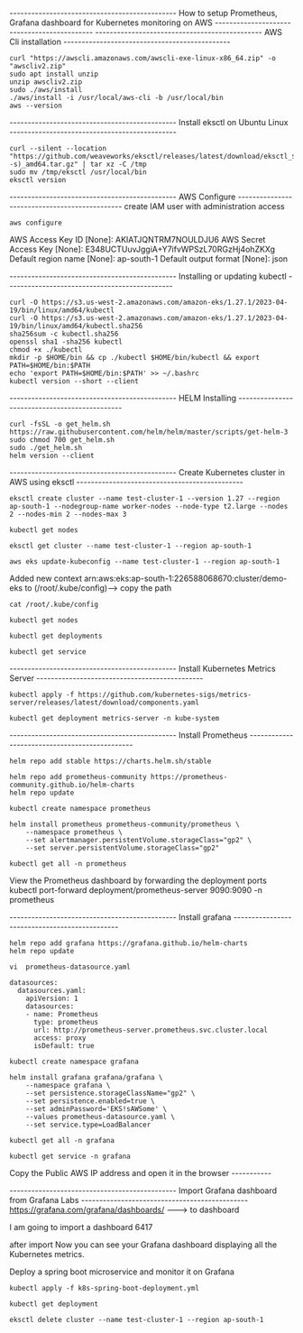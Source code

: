 ---------------------------------------------- How to setup Prometheus, Grafana dashboard for Kubernetes monitoring on AWS --------------------------------------------
---------------------------------------------- AWS Cli installation ----------------------------------------------
````
curl "https://awscli.amazonaws.com/awscli-exe-linux-x86_64.zip" -o "awscliv2.zip"
sudo apt install unzip
unzip awscliv2.zip
sudo ./aws/install
./aws/install -i /usr/local/aws-cli -b /usr/local/bin
aws --version
````
----------------------------------------------  Install eksctl on Ubuntu Linux ----------------------------------------------
````
curl --silent --location "https://github.com/weaveworks/eksctl/releases/latest/download/eksctl_$(uname -s)_amd64.tar.gz" | tar xz -C /tmp
sudo mv /tmp/eksctl /usr/local/bin
eksctl version
````

---------------------------------------------- AWS Configure ----------------------------------------------
create IAM user with administration access
````
aws configure
````
AWS Access Key ID [None]: AKIATJQNTRM7NOULDJU6
AWS Secret Access Key [None]: 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
Default region name [None]: ap-south-1
Default output format [None]: json


---------------------------------------------- Installing or updating kubectl ----------------------------------------------
````
curl -O https://s3.us-west-2.amazonaws.com/amazon-eks/1.27.1/2023-04-19/bin/linux/amd64/kubectl
curl -O https://s3.us-west-2.amazonaws.com/amazon-eks/1.27.1/2023-04-19/bin/linux/amd64/kubectl.sha256
sha256sum -c kubectl.sha256
openssl sha1 -sha256 kubectl
chmod +x ./kubectl
mkdir -p $HOME/bin && cp ./kubectl $HOME/bin/kubectl && export PATH=$HOME/bin:$PATH
echo 'export PATH=$HOME/bin:$PATH' >> ~/.bashrc
kubectl version --short --client
````

---------------------------------------------- HELM Installing ----------------------------------------------
````
curl -fsSL -o get_helm.sh https://raw.githubusercontent.com/helm/helm/master/scripts/get-helm-3
sudo chmod 700 get_helm.sh
sudo ./get_helm.sh
helm version --client
````

---------------------------------------------- Create Kubernetes cluster in AWS using eksctl ----------------------------------------------

````
eksctl create cluster --name test-cluster-1 --version 1.27 --region ap-south-1 --nodegroup-name worker-nodes --node-type t2.large --nodes 2 --nodes-min 2 --nodes-max 3
````
````
kubectl get nodes
````
````
eksctl get cluster --name test-cluster-1 --region ap-south-1
````
````
aws eks update-kubeconfig --name test-cluster-1 --region ap-south-1
````
Added new context arn:aws:eks:ap-south-1:226588068670:cluster/demo-eks to (/root/.kube/config)--> copy the path
````
cat /root/.kube/config 
````
````
kubectl get nodes
````
````
kubectl get deployments
````
````
kubectl get service
````
---------------------------------------------- Install Kubernetes Metrics Server ----------------------------------------------
````
kubectl apply -f https://github.com/kubernetes-sigs/metrics-server/releases/latest/download/components.yaml
````
````
kubectl get deployment metrics-server -n kube-system
````

---------------------------------------------- Install Prometheus ----------------------------------------------
````
helm repo add stable https://charts.helm.sh/stable
````
````
helm repo add prometheus-community https://prometheus-community.github.io/helm-charts
helm repo update
````
````
kubectl create namespace prometheus
````
````
helm install prometheus prometheus-community/prometheus \
    --namespace prometheus \
    --set alertmanager.persistentVolume.storageClass="gp2" \
    --set server.persistentVolume.storageClass="gp2"
````
````
kubectl get all -n prometheus
````

View the Prometheus dashboard by forwarding the deployment ports
kubectl port-forward deployment/prometheus-server 9090:9090 -n prometheus


---------------------------------------------- Install grafana ----------------------------------------------

````
helm repo add grafana https://grafana.github.io/helm-charts
helm repo update
````
````
vi  prometheus-datasource.yaml
````
````
datasources:
  datasources.yaml:
    apiVersion: 1
    datasources:
    - name: Prometheus
      type: prometheus
      url: http://prometheus-server.prometheus.svc.cluster.local
      access: proxy
      isDefault: true
````
````
kubectl create namespace grafana
````
````
helm install grafana grafana/grafana \
    --namespace grafana \
    --set persistence.storageClassName="gp2" \
    --set persistence.enabled=true \
    --set adminPassword='EKS!sAWSome' \
    --values prometheus-datasource.yaml \
    --set service.type=LoadBalancer
````
````
kubectl get all -n grafana
````
````
kubectl get service -n grafana 
````
Copy the Public AWS IP address and open it in the browser -----------

---------------------------------------------- Import Grafana dashboard from Grafana Labs ----------------------------------------------
https://grafana.com/grafana/dashboards/ ---> to dashboard

I am going to import a dashboard 6417

after import
Now you can see your Grafana dashboard displaying all the Kubernetes metrics.

Deploy a spring boot microservice and monitor it on Grafana
````
kubectl apply -f k8s-spring-boot-deployment.yml 
````
````
kubectl get deployment
````
````
eksctl delete cluster --name test-cluster-1 --region ap-south-1
````

